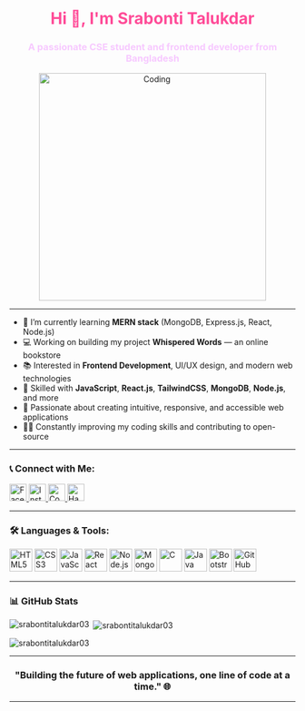 <h1 align="center" style="color:#ff4c98;">Hi 👋, I'm Srabonti Talukdar</h1>
<h3 align="center" style="color:#f7c9ff;">A passionate CSE student and frontend developer from Bangladesh</h3>

<p align="center">
  <img src="https://media.giphy.com/media/26tn33aiTi1jkl6H6/giphy.gif" width="400" alt="Coding" />
</p>

---

- 🌱 I’m currently learning **MERN stack** (MongoDB, Express.js, React, Node.js)
- 💻 Working on building my project **Whispered Words** — an online bookstore
- 📚 Interested in **Frontend Development**, UI/UX design, and modern web technologies
- 🔧 Skilled with **JavaScript**, **React.js**, **TailwindCSS**, **MongoDB**, **Node.js**, and more
- 📖 Passionate about creating intuitive, responsive, and accessible web applications
- 👩‍💻 Constantly improving my coding skills and contributing to open-source

---

<h3 align="left">📞 Connect with Me:</h3>
<p align="left">
  <a href="https://fb.com/srabonti.talukdar03" target="blank">
    <img src="https://cdn-icons-png.flaticon.com/512/733/733547.png" alt="Facebook" height="30" width="30" />
  </a>
  <a href="https://instagram.com/srabontitalukdar03" target="blank">
    <img src="https://cdn-icons-png.flaticon.com/512/733/733558.png" alt="Instagram" height="30" width="30" />
  </a>
  <a href="https://www.codechef.com/users/" target="blank">
    <img src="https://cdn.jsdelivr.net/npm/simple-icons@3.1.0/icons/codechef.svg" alt="CodeChef" height="30" width="30" />
  </a>
  <a href="https://www.hackerrank.com/" target="blank">
    <img src="https://cdn.jsdelivr.net/npm/simple-icons@v3/icons/hackerrank.svg" alt="Hackerrank" height="30" width="30" />
  </a>
</p>

---

<h3 align="left">🛠 Languages & Tools:</h3>
<p align="left">
  <img src="https://cdn.jsdelivr.net/gh/devicons/devicon/icons/html5/html5-original.svg" alt="HTML5" width="40" height="40" />
  <img src="https://cdn.jsdelivr.net/gh/devicons/devicon/icons/css3/css3-original.svg" alt="CSS3" width="40" height="40" />
  <img src="https://cdn.jsdelivr.net/gh/devicons/devicon/icons/javascript/javascript-original.svg" alt="JavaScript" width="40" height="40" />
  <img src="https://cdn.jsdelivr.net/gh/devicons/devicon/icons/react/react-original.svg" alt="React" width="40" height="40" />
  <img src="https://cdn.jsdelivr.net/gh/devicons/devicon/icons/nodejs/nodejs-original.svg" alt="Node.js" width="40" height="40" />
  <img src="https://cdn.jsdelivr.net/gh/devicons/devicon/icons/mongodb/mongodb-original.svg" alt="MongoDB" width="40" height="40" />
  <img src="https://cdn.jsdelivr.net/gh/devicons/devicon/icons/c/c-original.svg" alt="C" width="40" height="40" />
  <img src="https://cdn.jsdelivr.net/gh/devicons/devicon/icons/java/java-original.svg" alt="Java" width="40" height="40" />
  <img src="https://cdn.jsdelivr.net/gh/devicons/devicon/icons/bootstrap/bootstrap-original.svg" alt="Bootstrap" width="40" height="40" />
  <img src="https://cdn.jsdelivr.net/gh/devicons/devicon/icons/github/github-original.svg" alt="GitHub" width="40" height="40" />
</p>

---

<h3 align="left">📊 GitHub Stats</h3>

<p><img align="left" src="https://github-readme-stats.vercel.app/api/top-langs?username=srabontitalukdar03&show_icons=true&locale=en&layout=compact&theme=tokyonight" alt="srabontitalukdar03" /></p>

<p>&nbsp;<img align="center" src="https://github-readme-stats.vercel.app/api?username=srabontitalukdar03&show_icons=true&locale=en&theme=tokyonight" alt="srabontitalukdar03" /></p>

<p><img align="center" src="https://github-readme-streak-stats.herokuapp.com/?user=srabontitalukdar03&theme=tokyonight" alt="srabontitalukdar03" /></p>

---

<h3 align="center">"Building the future of web applications, one line of code at a time." 🌐</h3>

---

